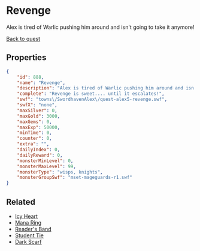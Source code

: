 # Revenge

Alex is tired of Warlic pushing him around and isn't going to take it anymore!

[Back to quest](../quests.md)

## Properties

```json
{
    "id": 888,
    "name": "Revenge",
    "description": "Alex is tired of Warlic pushing him around and isn't going to take it anymore!",
    "complete": "Revenge is sweet.... until it escalates!",
    "swf": "towns\/SwordhavenAlex\/quest-alex5-revenge.swf",
    "swfX": "none",
    "maxSilver": 0,
    "maxGold": 3000,
    "maxGems": 0,
    "maxExp": 50000,
    "minTime": 0,
    "counter": 0,
    "extra": "",
    "dailyIndex": 0,
    "dailyReward": 0,
    "monsterMinLevel": 0,
    "monsterMaxLevel": 99,
    "monsterType": "wisps, knights",
    "monsterGroupSwf": "mset-mageguards-r1.swf"
}
```

## Related

- [Icy Heart](../items/6750-icy-heart.md)
- [Mana Ring](../items/6751-mana-ring.md)
- [Reader's Band](../items/6752-reader-s-band.md)
- [Student Tie](../items/6753-student-tie.md)
- [Dark Scarf](../items/6754-dark-scarf.md)

